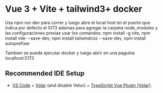 # Vue 3 + Vite + tailwind3+ docker

Usa npm run dev para correr y luego abre el local host en el puerto que indica por defecto el 5173
ademas para agregar la carpeta node_modules y las configuraciones previas usar los comandos: npm install -g vite, npm install vite --save-dev, npm install tailwindcss --save-dev, npm install autoprefixer


Tambien se puede ejecutar docker y luego abrir en una paguina localhost:5173 

## Recommended IDE Setup
- [VS Code](https://code.visualstudio.com/) + [Volar](https://marketplace.visualstudio.com/items?itemName=Vue.volar) (and disable Vetur) + [TypeScript Vue Plugin (Volar)](https://marketplace.visualstudio.com/items?itemName=Vue.vscode-typescript-vue-plugin).
